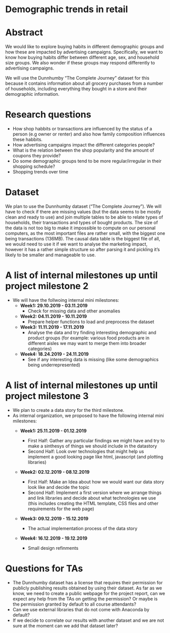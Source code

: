 # Demographic trends in retail

# Abstract
We would like to explore buying habits in different demographic groups and how these are impacted by 
advertising campaigns. Specifically, we want to know how buying habits differ between different age, 
sex, and household size groups. We also wonder if these groups may respond differently to advertising 
campaigns.

We will use the Dunnhumby “The Complete Journey” dataset for this because it contains information 
about all grocery purchases from a number of households, including everything they bought in a store 
and their demographic information.


# Research questions

* How shop habbits or transactions are influenced by the status of a person (e.g owner or renter) and also how family composition influences these habbits.
* How advertising campaigns impact the different categories people?
* What is the relation between the shop popularity and the amount of coupons they provide?
* Do some demographic groups tend to be more regular/irregular in their shopping schedule?
* Shopping trends over time 

# Dataset

We plan to use the Dunnhumby dataset (“The Complete Journey”). We will have to check if there are 
missing values (but the data seems to be mostly clean and ready to use) and join multiple tables 
to be able to relate types of households, their transactions and types of bought products.
The size of the data is not too big to make it impossible to compute on our personal computers, 
as the most important files are rather small, with the biggest one being transactions (136MB). 
The causal data table is the biggest file of all, we would need to use it if we want to analyse 
the marketing impact, however it has a rather simple structure so after parsing it and pickling 
it’s likely to be smaller and manageable to use.

# A list of internal milestones up until project milestone 2

* We will have the follwoing internal mini milestones:
    - **Week1: 29.10.2019 - 03.11.2019** 
        - Check for missing data and other anomalies
    - **Week2: 04.11.2019 - 10.11.2019**
        - Prepare helper functions to load and preprocess the dataset
    - **Week3: 11.11.2019 - 17.11.2019**
        - Analyse the data and try finding interesting demographic and product groups (for example: various food products are in different aisles we may want to merge them into broader categories)
    - **Week4: 18.24.2019 - 24.11.2019**
        - See if any interesting data is missing (like some demographics being underrepresented)

# A list of internal milestones up until project milestone 3

* We plan to create a data story for the third milestone.
* As internal organization, we proposed to have the following internal mini milestones:
     - **Week1: 25.11.2019 - 01.12.2019**
         - First Half: Gather any particular findings we might have and try to make a sinthesys of things we should include in the datastory
         - Second Half: Look over technologies that might help us implement a good looking page like html, javascript (and plotting libraries)
     - **Week2: 02.12.2019 - 08.12.2019**
         - First Half: Make an Idea about how we would want our data story look like and decide the topic
         - Second Half: Implement a first version where we arrange things and link libraries and decide about what technologies we use (this includes creating the HTML template, CSS files and other requirements for the web page)
	
     - **Week3: 09.12.2019 - 15.12.2019**
         - The actual implementation process of the data story

     - **Week4: 16.12.2019 - 19.12.2019**
         - Small design refinments

# Questions for TAs

* The Dunnhumby dataset has a license that requires their permission for publicly publishing 
results obtained by using their dataset. As far as we know, we need to create a public webpage 
for the project report, can we expect any help from the TAs on getting the permission? Or maybe 
is the permission granted by default to all course attendants?
* Can we use external libraries that do not come with Anaconda by default?
* If we decide to correlate our results with another dataset and we are not sure at the moment 
can we add that dataset later?
